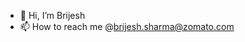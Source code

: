 - 👋 Hi, I’m Brijesh
- 📫 How to reach me @brijesh.sharma@zomato.com

<!---
brijesh-kumar-sharma-zomato/brijesh-kumar-sharma-zomato is a ✨ special ✨ repository because its `README.md` (this file) appears on your GitHub profile.
You can click the Preview link to take a look at your changes.
--->
